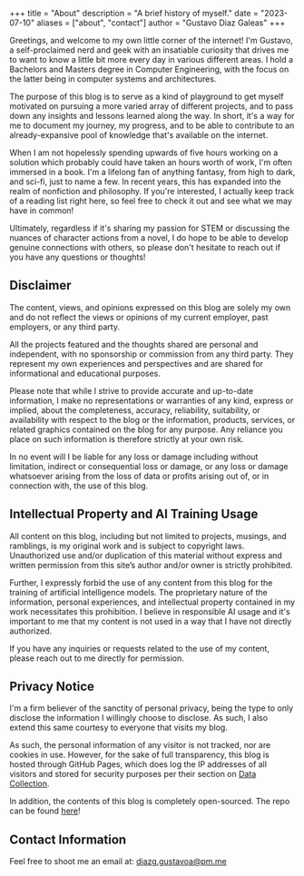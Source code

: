 +++
title = "About"
description = "A brief history of myself."
date = "2023-07-10"
aliases = ["about", "contact"]
author = "Gustavo Diaz Galeas"
+++

Greetings, and welcome to my own little corner of the internet! I'm Gustavo, a self-proclaimed nerd and geek with an insatiable curiosity that drives me to want to know a little bit more every day in various different areas. I hold a Bachelors and Masters degree in Computer Engineering, with the focus on the latter being in computer systems and architectures.

The purpose of this blog is to serve as a kind of playground to get myself motivated on pursuing a more varied array of different projects, and to pass down any insights and lessons learned along the way. In short, it's a way for me to document my journey, my progress, and to be able to contribute to an already-expansive pool of knowledge that's available on the internet.

When I am not hopelessly spending upwards of five hours working on a solution which probably could have taken an hours worth of work, I'm often immersed in a book. I'm a lifelong fan of anything fantasy, from high to dark, and sci-fi, just to name a few. In recent years, this has expanded into the realm of nonfiction and philosophy. If you're interested, I actually keep track of a reading list right here, so feel free to check it out and see what we may have in common!

Ultimately, regardless if it's sharing my passion for STEM or discussing the nuances of character actions from a novel, I do hope to be able to develop genuine connections with others, so please don't hesitate to reach out if you have any questions or thoughts!

## Disclaimer

The content, views, and opinions expressed on this blog are solely my own and do not reflect the views or opinions of my current employer, past employers, or any third party.

All the projects featured and the thoughts shared are personal and independent, with no sponsorship or commission from any third party. They represent my own experiences and perspectives and are shared for informational and educational purposes.

Please note that while I strive to provide accurate and up-to-date information, I make no representations or warranties of any kind, express or implied, about the completeness, accuracy, reliability, suitability, or availability with respect to the blog or the information, products, services, or related graphics contained on the blog for any purpose. Any reliance you place on such information is therefore strictly at your own risk.

In no event will I be liable for any loss or damage including without limitation, indirect or consequential loss or damage, or any loss or damage whatsoever arising from the loss of data or profits arising out of, or in connection with, the use of this blog.

## Intellectual Property and AI Training Usage

All content on this blog, including but not limited to projects, musings, and ramblings, is my original work and is subject to copyright laws. Unauthorized use and/or duplication of this material without express and written permission from this site’s author and/or owner is strictly prohibited.

Further, I expressly forbid the use of any content from this blog for the training of artificial intelligence models. The proprietary nature of the information, personal experiences, and intellectual property contained in my work necessitates this prohibition. I believe in responsible AI usage and it's important to me that my content is not used in a way that I have not directly authorized.

If you have any inquiries or requests related to the use of my content, please reach out to me directly for permission.

## Privacy Notice

I'm a firm believer of the sanctity of personal privacy, being the type to only disclose the information I willingly choose to disclose. As such, I also extend this same courtesy to everyone that visits my blog.

As such, the personal information of any visitor is not tracked, nor are cookies in use. However, for the sake of full transparency, this blog is hosted through GitHub Pages, which does log the IP addresses of all visitors and stored for security purposes per their section on [Data Collection](https://docs.github.com/en/pages/getting-started-with-github-pages/about-github-pages#data-collection).

In addition, the contents of this blog is completely open-sourced. The repo can be found [here](https://github.com/Incapamentum/incapamentum.github.io)!

## Contact Information

Feel free to shoot me an email at: diazg.gustavoa@pm.me